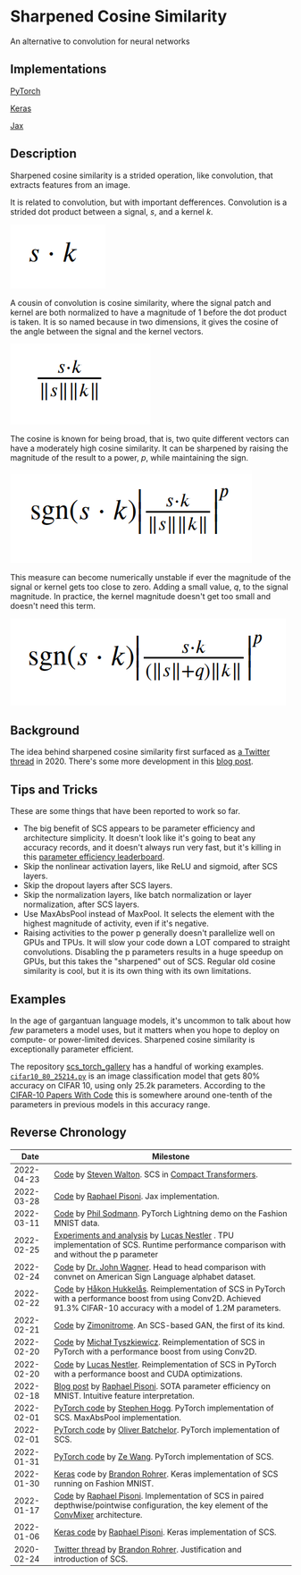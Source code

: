 # Sharpened Cosine Similarity
An alternative to convolution for neural networks

## Implementations

[PyTorch](https://github.com/brohrer/sharpened-cosine-similarity/tree/main/pytorch)

[Keras](https://github.com/brohrer/sharpened-cosine-similarity/tree/main/keras)

[Jax](https://github.com/brohrer/sharpened-cosine-similarity/tree/main/jax)


## Description

Sharpened cosine similarity is a strided operation, like convolution, that extracts features from an image.

It is related to convolution, but with important defferences. Convolution is a strided dot product between a signal, *s*, and a kernel *k*.

![Equation for convolution](doc/convolution.png)

A cousin of convolution is cosine similarity, where the signal patch and kernel are both normalized to have a magnitude of 1 before the
dot product is taken. It is so named because in two dimensions, it gives the cosine of the angle between the signal and the kernel vectors.

![Equation for cosine similarity](doc/cosine.png)

The cosine is known for being broad, that is, two quite different vectors can have a moderately high cosine similarity.
It can be sharpened by raising the magnitude of the result to a power, *p*, while maintaining the sign.

![Equation for raw sharpened cosine similarity](doc/sharpened.png)

This measure can become numerically unstable if ever the magnitude of the signal or kernel gets too close to zero.
Adding a small value, *q*, to the signal magnitude. In practice, the kernel magnitude doesn't get too small and doesn't need this term.

![Equation for sharpened cosine similarity](doc/scs.png)


## Background

The idea behind sharpened cosine similarity first surfaced as
[a Twitter thread](https://twitter.com/_brohrer_/status/1232063619657093120)
in 2020. There's some more development in this [blog post](https://www.rpisoni.dev/posts/cossim-convolution-part2/). 

## Tips and Tricks

These are some things that have been reported to work so far.

* The big benefit of SCS appears to be parameter efficiency and architecture simplicity. 
It doesn't look like it's going to beat any accuracy records, and it doesn't always run very fast, but it's killing
in this [parameter efficiency leaderboard](https://github.com/brohrer/parameter_efficiency_leaderboard).
* Skip the nonlinear activation layers, like ReLU and sigmoid, after SCS layers.
* Skip the dropout layers after SCS layers.
* Skip the normalization layers, like batch normalization or layer normalization, after SCS layers.
* Use MaxAbsPool instead of MaxPool. It selects the element with the highest magnitude of activity, even if it's negative.
* Raising activities to the power p generally doesn't parallelize well on GPUs and TPUs. It will slow your code down a LOT compared to straight convolutions. Disabling the p parameters results in a huge speedup on GPUs, but this takes the "sharpened" out of SCS. Regular old cosine similarity is cool, but it is its own thing with its own limitations.

## Examples
In the age of gargantuan language models, it's uncommon to talk about how *few* parameters a model uses,
but it matters when you hope to deploy on compute- or power-limited devices. Sharpened cosine similarity
is exceptionally parameter efficient.

The repository <a href="https://github.com/brohrer/scs_torch_gallery">scs_torch_gallery</a>
has a handful of working examples.
[`cifar10_80_25214.py`](https://github.com/brohrer/scs-gallery/blob/main/cifar10_80_25214.py) is an image
classification model that gets 80% accuracy on CIFAR 10, using only 25.2k parameters.
According to the [CIFAR-10 Papers With Code](https://paperswithcode.com/sota/image-classification-on-cifar-10?dimension=PARAMS)
this is somewhere around one-tenth of the parameters in previous models in this accuracy range.

## Reverse Chronology

| Date | Milestone |
| ------------- | ------------- |
| 2022-04-23 | [Code](https://github.com/stevenwalton/SCS-CCT) by [Steven Walton](https://github.com/stevenwalton). SCS in [Compact Transformers](https://arxiv.org/abs/2104.05704). |
| 2022-03-28 | [Code]( https://colab.research.google.com/drive/1KUKFEMneQMS3OzPYnWZGkEnry3PdzCfn?usp=sharing) by [Raphael Pisoni]( https://twitter.com/ml_4rtemi5/status/1508341568188649474?s=20&t=YdSrNvUI-zqmaB83nwk42Q). Jax implementation. |
| 2022-03-11 | [Code](https://github.com/brohrer/sharpened-cosine-similarity/blob/main/pytorch/demo_fashion_mnist_lightning.py) by [Phil Sodmann](https://twitter.com/PSodmann). PyTorch Lightning demo on the Fashion MNIST data. |
| 2022-02-25 | [Experiments and analysis](https://twitter.com/_clashluke/status/1497092150906941442) by [Lucas Nestler](https://github.com/ClashLuke/) . TPU implementation of SCS. Runtime performance comparison with and without the p parameter |
| 2022-02-24 | [Code](https://github.com/DrJohnWagner/Kaggle-Notebooks) by [Dr. John Wagner](https://twitter.com/DrJohnWagner). Head to head comparison with convnet on American Sign Language alphabet dataset. |
| 2022-02-22 | [Code](https://github.com/hukkelas/sharpened_cosine_similarity_torch/blob/main/sharpened_cosine_similarity.py) by [Håkon Hukkelås](https://github.com/hukkelas). Reimplementation of SCS in PyTorch with a performance boost from using Conv2D. Achieved 91.3% CIFAR-10 accuracy with a model of 1.2M parameters. |
| 2022-02-21 | [Code](https://github.com/zimonitrome/scs_gan) by [Zimonitrome](https://twitter.com/zimonitrome/status/1495906518876794881?s=20&t=f8MNbUaIMWB4qhWChDZoEw). An SCS-based GAN, the first of its kind. |
| 2022-02-20 | [Code](https://github.com/brohrer/sharpened_cosine_similarity_torch/pull/6) by [Michał Tyszkiewicz](https://twitter.com/jatentaki/status/1495520542295789570?s=20&t=f8MNbUaIMWB4qhWChDZoEw). Reimplementation of SCS in PyTorch with a performance boost from using Conv2D. |
| 2022-02-20 | [Code](https://gist.github.com/ClashLuke/8f6521deef64789e76334f1b72a70d80) by [Lucas Nestler](https://twitter.com/_clashluke/status/1495534576399175680?s=20&t=f8MNbUaIMWB4qhWChDZoEw). Reimplementation of SCS in PyTorch with a performance boost and CUDA optimizations. |
| 2022-02-18 | [Blog post](https://www.rpisoni.dev/posts/cossim-convolution-part2/) by [Raphael Pisoni](https://twitter.com/ml_4rtemi5/status/1494651965036548099?s=20&t=pOd3c_k9VWHlUtMTh-9WtA). SOTA parameter efficiency on MNIST. Intuitive feature interpretation. |
| 2022-02-01 | [PyTorch code](https://github.com/StephenHogg/SCS) by [Stephen Hogg](https://twitter.com/whistle_posse/status/1488656595114663939?s=20&t=lB_T74PcwZmlJ1rrdu8tfQ). PyTorch implementation of SCS. MaxAbsPool implementation. |
| 2022-02-01 | [PyTorch code](https://github.com/oliver-batchelor/scs_cifar) by [Oliver Batchelor](https://twitter.com/oliver_batch/status/1488695910875820037?s=20&t=QOnrCRpXpOuC0XHApi6Z7A). PyTorch implementation of SCS. |
| 2022-01-31 | [PyTorch code](https://github.com/ZeWang95/scs_pytorch) by [Ze Wang](https://twitter.com/ZeWang46564905/status/1488371679936057348?s=20&t=lB_T74PcwZmlJ1rrdu8tfQ). PyTorch implementation of SCS. |
| 2022-01-30 | [Keras](https://colab.research.google.com/drive/1zeh6_Opjehy_EUwnBDHtyWIC74dxfBu1) code by [Brandon Rohrer](https://twitter.com/_brohrer_/status/1487928078437396484?s=20&t=pOd3c_k9VWHlUtMTh-9WtA). Keras implementation of SCS running on Fashion MNIST. |
| 2022-01-17 | [Code](https://colab.research.google.com/drive/1Lo-P_lMbw3t2RTwpzy1p8h0uKjkCx-RB) by [Raphael Pisoni](https://twitter.com/ml_4rtemi5). Implementation of SCS in paired depthwise/pointwise configuration, the key element of the [ConvMixer](https://arxiv.org/pdf/2201.09792v1.pdf) architecture. |
| 2022-01-06 | [Keras code](https://gist.github.com/4rtemi5/607909e6ac1ef3cfb54d5b85111f92b9) by [Raphael Pisoni](https://gist.github.com/4rtemi5). Keras implementation of SCS. |
| 2020-02-24 | [Twitter thread](https://twitter.com/_brohrer_/status/1232063619657093120) by [Brandon Rohrer](https://twitter.com/_brohrer_). Justification and introduction of SCS.  |
